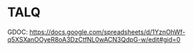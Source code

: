 # TALQ


GDOC: https://docs.google.com/spreadsheets/d/1YznOhWf-q5XSXanOOyeR8oA3DzCtfNL0wACN3QdpG-w/edit#gid=0
